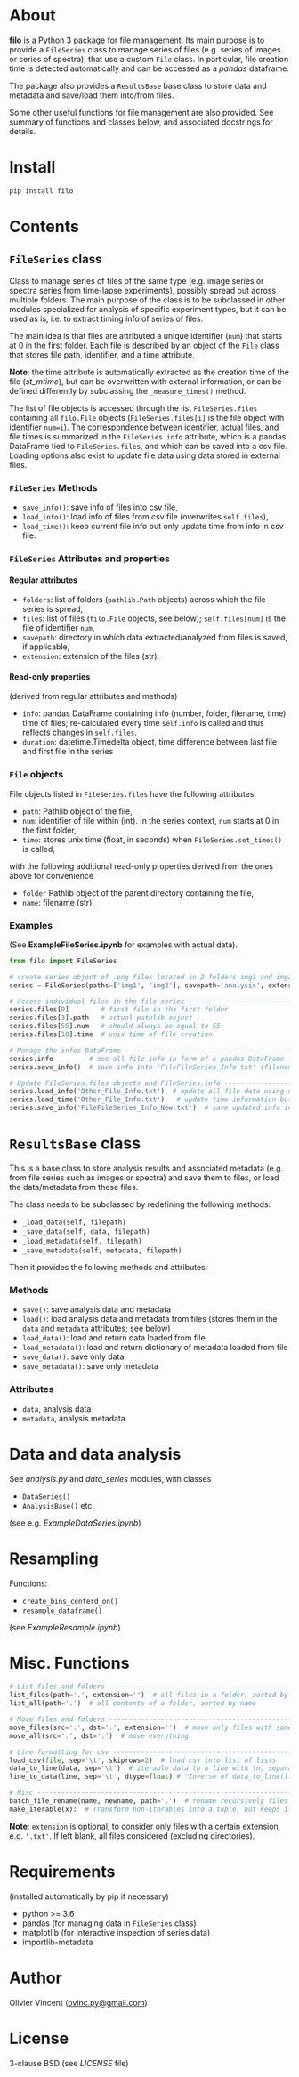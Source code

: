 About
=====

**filo** is a Python 3 package for file management. Its main purpose is to provide a `FileSeries` class to manage series of files (e.g. series of images or series of spectra), that use a custom `File` class. In particular, file creation time is detected automatically and can be accessed as a *pandas* dataframe.

The package also provides a `ResultsBase` base class to store data and metadata and save/load them into/from files.

Some other useful functions for file management are also provided. See summary of functions and classes below, and associated docstrings for details.

Install
=======

```bash
pip install filo
```

Contents
========


`FileSeries` class
--------------

Class to manage series of files of the same type (e.g. image series or spectra series from time-lapse experiments), possibly spread out across multiple folders. The main purpose of the class is to be subclassed in other modules specialized for analysis of specific experiment types, but it can be used as is, i.e. to extract timing info of series of files.

The main idea is that files are attributed a unique identifier (`num`) that starts at 0 in the first folder. Each file is described by an object of the `File` class that stores file path, identifier, and a time attribute.

**Note**: the time attribute is automatically extracted as the creation time of the file (*st_mtime*), but can be overwritten with external information, or can be defined differently by subclassing the `_measure_times()` method.

The list of file objects is accessed through the list `FileSeries.files` containing all `filo.File` objects (`FileSeries.files[i]` is the file object with identifier `num=i`). The correspondence between identifier, actual files, and file times is summarized in the `FileSeries.info` attribute, which is a pandas DataFrame tied to `FileSeries.files`, and which can be saved into a csv file. Loading options also exist to update file data using data stored in external files.


### `FileSeries` Methods
- `save_info()`: save info of files into csv file,
- `load_info()`: load info of files from csv file (overwrites `self.files`),
- `load_time()`: keep current file info but only update time from info in csv file.

### `FileSeries` Attributes and properties

#### Regular attributes
- `folders`: list of folders (`pathlib.Path` objects) across which the file series is spread,
- `files`: list of files (`filo.File` objects, see below); `self.files[num]` is the file of identifier `num`,
- `savepath`: directory in which data extracted/analyzed from files is saved, if applicable,
- `extension`: extension of the files (str).

#### Read-only properties
(derived from regular attributes and methods)
- `info`: pandas DataFrame containing info (number, folder, filename, time) time of files; re-calculated every time `self.info` is called and thus reflects changes in `self.files`.
- `duration`: datetime.Timedelta object, time difference between last file and first file in the series


### `File` objects

File objects listed in `FileSeries.files` have the following attributes:
- `path`: Pathlib object of the file,
- `num`: identifier of file within (int). In the series context, `num` starts at 0 in the first folder,
- `time`: stores unix time (float, in seconds) when `FileSeries.set_times()` is called,

with the following additional read-only properties derived from the ones above for convenience
- `folder` Pathlib object of the parent directory containing the file,
- `name`: filename (str).


### Examples

(See **ExampleFileSeries.ipynb** for examples with actual data).

```python
from filo import FileSeries

# create series object of .png files located in 2 folders img1 and img2 ------
series = FileSeries(paths=['img1', 'img2'], savepath='analysis', extension='.png')

# Access individual files in the file series ---------------------------------
series.files[0]        # first file in the first folder
series.files[3].path   # actual pathlib object
series.files[55].num   # should always be equal to 55
series.files[10].time  # unix time of file creation

# Manage the infos DataFrame -------------------------------------------------
series.info         # see all file info in form of a pandas DataFrame
series.save_info()  # save info into 'FileFileSeries_Info.txt' (filename can be specified)

# Update FileSeries.files objects and FileSeries.info --------------------------------
series.load_info('Other_File_Info.txt')  # update all file data using data from external file
series.load_time('Other_File_Info.txt')   # update time information but keep other info
series.save_info('FileFileSeries_Info_New.txt')  # save updated info into new txt file
```

`ResultsBase` class
===================

This is a base class to store analysis results and associated metadata (e.g. from file series such as images or spectra) and save them to files, or load the data/metadata from these files.

The class needs to be subclassed by redefining the following methods:
- `_load_data(self, filepath)`
- `_save_data(self, data, filepath)`
- `_load_metadata(self, filepath)`
- `_save_metadata(self, metadata, filepath)`

Then it provides the following methods and attributes:

### Methods

- `save()`: save analysis data and metadata
- `load()`: load analysis data and metadata from files (stores them in the `data` and `metadata` attributes; see below)
- `load_data()`: load and return data loaded from file
- `load_metadata()`: load and return dictionary of metadata loaded from file
- `save_data()`: save only data
- `save_metadata()`: save only metadata

### Attributes
- `data`, analysis data
- `metadata`, analysis metadata


Data and data analysis
======================

See *analysis.py* and *data_series* modules, with classes
- `DataSeries()`
- `AnalysisBase()`
etc.

(see e.g. *ExampleDataSeries.ipynb*)


Resampling
==========

Functions:
- `create_bins_centerd_on()`
- `resample_dataframe()`

(see *ExampleResample.ipynb*)


Misc. Functions
===============

```python
# List files and folders -----------------------------------------------------
list_files(path='.', extension='')  # all files in a folder, sorted by name
list_all(path='.')  # all contents of a folder, sorted by name

# Move files and folders -----------------------------------------------------
move_files(src='.', dst='.', extension='')  # move only files with some suffix
move_all(src='.', dst='.')  # move everything

# Line formatting for csv ----------------------------------------------------
load_csv(file, sep='\t', skiprows=2)  # load csv into list of lists
data_to_line(data, sep='\t')  # iterable data to a line with \n, separated with separator sep.
line_to_data(line, sep='\t', dtype=float) # "Inverse of data_to_line(). Returns data as a tuple of type dtype.

# Misc -----------------------------------------------------------------------
batch_file_rename(name, newname, path='.')  # rename recursively files named name into newname
make_iterable(x):  # Transform non-iterables into a tuple, but keeps iterables unchanged
```
**Note**: `extension` is optional, to consider only files with a certain extension, e.g. `'.txt'`. If left blank, all files considered (excluding directories).


Requirements
============
(installed automatically by pip if necessary)
- python >= 3.6
- pandas (for managing data in `FileSeries` class)
- matplotlib (for interactive inspection of series data)
- importlib-metadata

Author
======
Olivier Vincent
(ovinc.py@gmail.com)

License
=======

3-clause BSD (see *LICENSE* file)
